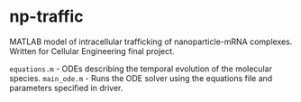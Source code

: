 # np-traffic
MATLAB model of intracellular trafficking of nanoparticle-mRNA complexes. Written for Cellular Engineering final project.

`equations.m` - ODEs describing the temporal evolution of the molecular species.
`main_ode.m` - Runs the ODE solver using the equations file and parameters specified in driver.
